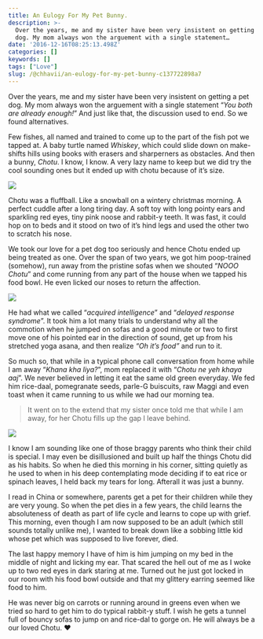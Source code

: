 ```yaml
---
title: An Eulogy For My Pet Bunny.
description: >-
  Over the years, me and my sister have been very insistent on getting a pet
  dog. My mom always won the arguement with a single statement…
date: '2016-12-16T08:25:13.498Z'
categories: []
keywords: []
tags: ["Love"]
slug: /@chhavii/an-eulogy-for-my-pet-bunny-c137722898a7
---
```


Over the years, me and my sister have been very insistent on getting a pet dog. My mom always won the arguement with a single statement “_You both are already enough!_” And just like that, the discussion used to end. So we found alternatives.

Few fishes, all named and trained to come up to the part of the fish pot we tapped at. A baby turtle named _Whiskey_, which could slide down on make-shifts hills using books with erasers and sharperners as obstacles. And then a bunny, _Chotu_. I know, I know. A very lazy name to keep but we did try the cool sounding ones but it ended up with chotu because of it’s size.

![](https://cdn-images-1.medium.com/max/800/1*9pX15bc1Yv0R1Dfe2PrwKQ.jpeg)

Chotu was a fluffball. Like a snowball on a wintery christmas morning. A perfect cuddle after a long tiring day. A soft toy with long pointy ears and sparkling red eyes, tiny pink noose and rabbit-y teeth. It was fast, it could hop on to beds and it stood on two of it’s hind legs and used the other two to scratch his nose.

We took our love for a pet dog too seriously and hence Chotu ended up being treated as one. Over the span of two years, we got him poop-trained (somehow), run away from the pristine sofas when we shouted “_NOOO Chotu_” and come running from any part of the house when we tapped his food bowl. He even licked our noses to return the affection.

![](https://cdn-images-1.medium.com/max/800/1*ba2AXWhZYDDgVqOfw1ELJw.jpeg)

He had what we called “_acquired intelligence_” and “_delayed response syndrome_”. It took him a lot many trials to understand why all the commotion when he jumped on sofas and a good minute or two to first move one of his pointed ear in the direction of sound, get up from his stretched yoga asana, and then realize _“Oh it’s food”_ and run to it.

So much so, that while in a typical phone call conversation from home while I am away “_Khana kha liya?_”, mom replaced it with “_Chotu ne yeh khaya aaj_”. We never believed in letting it eat the same old green everyday. We fed him rice-daal, pomegranate seeds, parle-G buiscuits, raw Maggi and even toast when it came running to us while we had our morning tea.

> It went on to the extend that my sister once told me that while I am away, for her Chotu fills up the gap I leave behind.

![](https://cdn-images-1.medium.com/max/800/1*3jQOgcnDJNe9HsoG0P0cwQ.jpeg)

I know I am sounding like one of those braggy parents who think their child is special. I may even be disillusioned and built up half the things Chotu did as his habits. So when he died this morning in his corner, sitting quietly as he used to when in his deep contemplating mode deciding if to eat rice or spinach leaves, I held back my tears for long. Afterall it was just a bunny.

I read in China or somewhere, parents get a pet for their children while they are very young. So when the pet dies in a few years, the child learns the absoluteness of death as part of life cycle and learns to cope up with grief. This morning, even though I am now supposed to be an adult (which still sounds totally unlike me), I wanted to break down like a sobbing little kid whose pet which was supposed to live forever, died.

The last happy memory I have of him is him jumping on my bed in the middle of night and licking my ear. That scared the hell out of me as I woke up to two red eyes in dark staring at me. Turned out he just got locked in our room with his food bowl outside and that my glittery earring seemed like food to him.

He was never big on carrots or running around in greens even when we tried so hard to get him to do typical rabbit-y stuff. I wish he gets a tunnel full of bouncy sofas to jump on and rice-dal to gorge on. He will always be a our loved Chotu. ❤